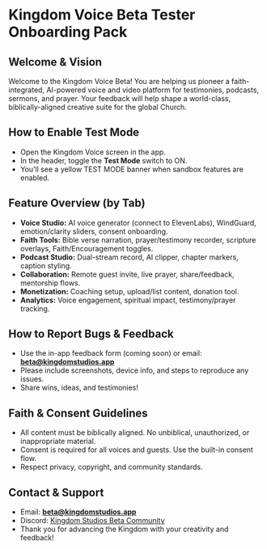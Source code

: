 # Kingdom Voice Beta Tester Onboarding Pack

## Welcome & Vision
Welcome to the Kingdom Voice Beta! You are helping us pioneer a faith-integrated, AI-powered voice and video platform for testimonies, podcasts, sermons, and prayer. Your feedback will help shape a world-class, biblically-aligned creative suite for the global Church.

## How to Enable Test Mode
- Open the Kingdom Voice screen in the app.
- In the header, toggle the **Test Mode** switch to ON.
- You’ll see a yellow TEST MODE banner when sandbox features are enabled.

## Feature Overview (by Tab)
- **Voice Studio:** AI voice generator (connect to ElevenLabs), WindGuard, emotion/clarity sliders, consent onboarding.
- **Faith Tools:** Bible verse narration, prayer/testimony recorder, scripture overlays, Faith/Encouragement toggles.
- **Podcast Studio:** Dual-stream record, AI clipper, chapter markers, caption styling.
- **Collaboration:** Remote guest invite, live prayer, share/feedback, mentorship flows.
- **Monetization:** Coaching setup, upload/list content, donation tool.
- **Analytics:** Voice engagement, spiritual impact, testimony/prayer tracking.

## How to Report Bugs & Feedback
- Use the in-app feedback form (coming soon) or email: **beta@kingdomstudios.app**
- Please include screenshots, device info, and steps to reproduce any issues.
- Share wins, ideas, and testimonies!

## Faith & Consent Guidelines
- All content must be biblically aligned. No unbiblical, unauthorized, or inappropriate material.
- Consent is required for all voices and guests. Use the built-in consent flow.
- Respect privacy, copyright, and community standards.

## Contact & Support
- Email: **beta@kingdomstudios.app**
- Discord: [Kingdom Studios Beta Community](#)
- Thank you for advancing the Kingdom with your creativity and feedback! 